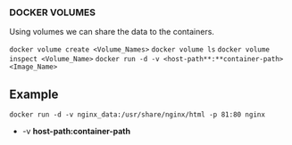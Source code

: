 ### DOCKER VOLUMES

Using volumes we can share the data to the containers.

`docker volume create <Volume_Names>`
`docker volume ls`
`docker volume inspect <Volume_Name>`
`docker run -d -v <host-path**:**container-path>  <Image_Name>`

## Example
```
docker run -d -v nginx_data:/usr/share/nginx/html -p 81:80 nginx
```


* -v
**host-path:container-path**